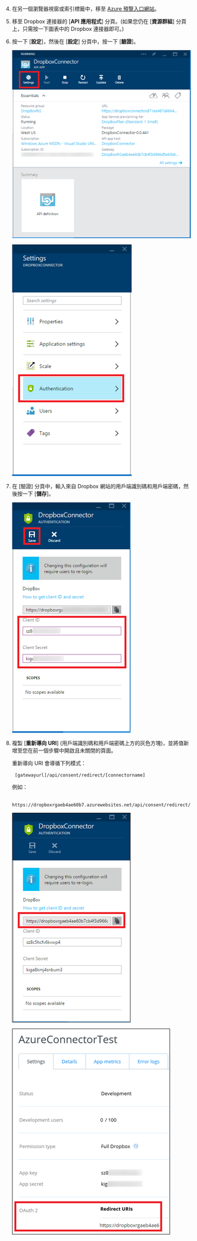 4. 在另一個瀏覽器視窗或索引標籤中，移至 [Azure 預覽入口網站](https://portal.azure.com)。

3. 移至 Dropbox 連接器的 [**API 應用程式**] 分頁。(如果您仍在 [**資源群組**] 分頁上，只需按一下圖表中的 Dropbox 連接器即可。)

4. 按一下 [**設定**]，然後在 [**設定**] 分頁中，按一下 [**驗證**]。

	![按一下 [設定]](./media/app-service-api-exchange-dropbox-settings/clicksettings.png)

	![按一下 [驗證]](./media/app-service-api-exchange-dropbox-settings/clickauth.png)

5. 在 [驗證] 分頁中，輸入來自 Dropbox 網站的用戶端識別碼和用戶端密碼，然後按一下 [**儲存**]。

	![輸入設定並按一下 [儲存]](./media/app-service-api-exchange-dropbox-settings/authblade.png)

3. 複製 [**重新導向 URI**] \(用戶端識別碼和用戶端密碼上方的灰色方塊)，並將值新增至您在前一個步驟中開啟且未關閉的頁面。

	重新導向 URI 會導循下列模式：

		[gatewayurl]/api/consent/redirect/[connectorname]

	例如：

		https://dropboxrgaeb4ae60b7.azurewebsites.net/api/consent/redirect/DropboxConnector

	![取得重新導向 URI](./media/app-service-api-exchange-dropbox-settings/redirecturi.png)

	![建立 Dropbox 應用程式](./media/app-service-api-exchange-dropbox-settings/dbappsettings2.png)

<!---HONumber=August15_HO6-->